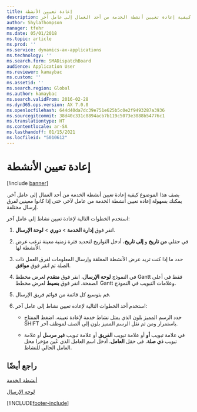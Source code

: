 ```yaml
---
title: إعادة تعيين الأنشطة
description: يصف هذا الموضوع كيفية إعادة تعيين أنشطة الخدمة من أحد العمال إلى عامل آخر.
author: ShylaThompson
manager: tfehr
ms.date: 05/01/2018
ms.topic: article
ms.prod: ''
ms.service: dynamics-ax-applications
ms.technology: ''
ms.search.form: SMADispatchBoard
audience: Application User
ms.reviewer: kamaybac
ms.custom: ''
ms.assetid: ''
ms.search.region: Global
ms.author: kamaybac
ms.search.validFrom: 2016-02-28
ms.dyn365.ops.version: AX 7.0.0
ms.openlocfilehash: 644d40da7dc39e751e625b5c0e2f9493287a3936
ms.sourcegitcommit: 38d40c331c8894acb7b119c5073e3088b54776c1
ms.translationtype: HT
ms.contentlocale: ar-SA
ms.lasthandoff: 01/15/2021
ms.locfileid: "5010612"
---
```

# <a name="reassign-activities"></a>إعادة تعيين الأنشطة 

[!include [banner](../includes/banner.md)]


يصف هذا الموضوع كيفية إعادة تعيين أنشطة الخدمة من أحد العمال إلى عامل آخر. يمكنك بسهولة إعادة تعيين أنشطة الخدمة من عامل لآخر، حتى إذا كانوا معينين لفرق إرسال مختلفة.

استخدم الخطوات التالية لإعادة تعيين نشاط إلى عامل آخر:

1.  انقر فوق **إدارة الخدمة** \> **دوري** \> **لوحة الإرسال‬**.

2.  في حقلي **من تاريخ** و **إلى تاريخ**، أدخل التواريخ لتحديد فترة زمنية معينة ترغب عرض الأنشطة لها.

3.  حدد ما إذا كنت تريد عرض الأنشطة المغلقة وإرسال المعلومات لفرق العمل ذات الصلة ثم انقر فوق **موافق**.

4.  في النموذج **لوحة الإرسال**، انقر فوق **متقدم** لعرض مخطط Gantt فقط في أعلى الصفحة. انقر فوق **بسيط** لعرض مخطط Gantt وعلامات التبويب في النموذج.

5.  قم بتوسيع كل قائمة من قوائم فريق الإرسال.

6.  استخدم أحد الخطوات التالية لإعادة تعيين نشاط إلى عامل آخر:
    
      - حدد الرسم المميز بلون الذي يمثل نشاط خدمة لإعادة تعيينه. اضغط المفتاح SHIFT باستمرار ومن ثم نقل الرسم المميز بلون إلى الصف لموظف آخر.
    
      - في علامة تبويب **أو** أو علامة تبويب **الفريق** أو علامة تبويب **غير مرسل** أو علامة تبويب **ذي صلة**، في حقل **العامل**، أدخل اسم العامل الذي عُين مؤخرا محل العامل الحالي للنشاط.

## <a name="see-also"></a>راجع أيضًا

[أنشطة الخدمة](service-activities.md)

[لوحة الإرسال](dispatch-board.md)





[!INCLUDE[footer-include](../../includes/footer-banner.md)]